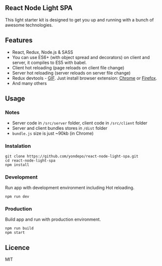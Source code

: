 ## React Node Light SPA

This light starter kit is designed to get you up and running with a bunch of awesome technologies.

## Features

* React, Redux, Node.js & SASS
* You can use ES6+ (with object spread and decorators) on client and server, it compiles to ES5 with babel.
* Client hot reloading (page reloads on client file change)
* Server hot reloading (server reloads on server file change)
* Redux devtools - [GIF](https://camo.githubusercontent.com/a0d66cf145fe35cbe5fb341494b04f277d5d85dd/687474703a2f2f692e696d6775722e636f6d2f4a34476557304d2e676966). Just install browser extension: [Chrome](https://chrome.google.com/webstore/detail/redux-devtools/lmhkpmbekcpmknklioeibfkpmmfibljd) or [Firefox](https://addons.mozilla.org/en-US/firefox/addon/remotedev/).
* And many others

## Usage

### Notes

* Server code in ```/src/server``` folder, client code in ```/src/client``` folder
* Server and client bundles stores in ```/dist``` folder
* ```bundle.js``` size is just ~90kb (in Chrome)

### Instalation

```
git clone https://github.com/yondepo/react-node-light-spa.git
cd react-node-light-spa
npm install
```

### Development

Run app with development environment including Hot reloading.

```
npm run dev
```

### Production

Build app and run with production environment.

```
npm run build
npm start
```

## Licence

MIT
